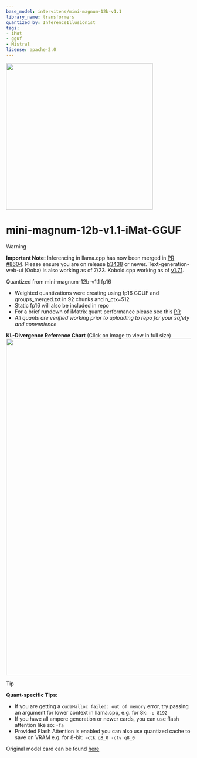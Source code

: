 ```yaml
---
base_model: intervitens/mini-magnum-12b-v1.1
library_name: transformers
quantized_by: InferenceIllusionist
tags:
- iMat
- gguf
- Mistral
license: apache-2.0
---
```

<img src="https://i.imgur.com/P68dXux.png" width="400"/>

# mini-magnum-12b-v1.1-iMat-GGUF

> [!WARNING]
><b>Important Note:</b> Inferencing in llama.cpp has now been merged in [PR #8604](https://github.com/ggerganov/llama.cpp/pull/8604). Please ensure you are on release [b3438](https://github.com/ggerganov/llama.cpp/releases/tag/b3438) or newer. Text-generation-web-ui (Ooba) is also working as of 7/23. Kobold.cpp working as of  [v1.71](https://github.com/LostRuins/koboldcpp/releases/tag/v1.71). </b>

Quantized from mini-magnum-12b-v1.1 fp16
* Weighted quantizations were creating using fp16 GGUF and groups_merged.txt in 92 chunks and n_ctx=512
* Static fp16 will also be included in repo
* For a brief rundown of iMatrix quant performance please see this [PR](https://github.com/ggerganov/llama.cpp/pull/5747)
* <i>All quants are verified working prior to uploading to repo for your safety and convenience</i>

<b>KL-Divergence Reference Chart</b>
 (Click on image to view in full size)
[<img src="https://i.imgur.com/mV0nYdA.png" width="920"/>](https://i.imgur.com/mV0nYdA.png)

> [!TIP]
><b>Quant-specific Tips:</b>
>* If you are getting a `cudaMalloc failed: out of memory` error, try passing an argument for lower context in llama.cpp, e.g. for 8k: `-c 8192`
>* If you have all ampere generation or newer cards, you can use flash attention like so: `-fa`
>* Provided Flash Attention is enabled you can also use quantized cache to save on VRAM e.g. for 8-bit: `-ctk q8_0 -ctv q8_0`


Original model card can be found [here](https://huggingface.co/intervitens/mini-magnum-12b-v1.1)